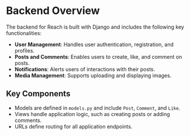# Backend Overview

The backend for Reach is built with Django and includes the following key functionalities:

- **User Management**: Handles user authentication, registration, and profiles.
- **Posts and Comments**: Enables users to create, like, and comment on posts.
- **Notifications**: Alerts users of interactions with their posts.
- **Media Management**: Supports uploading and displaying images.

## Key Components
- Models are defined in `models.py` and include `Post`, `Comment`, and `Like`.
- Views handle application logic, such as creating posts or adding comments.
- URLs define routing for all application endpoints.

